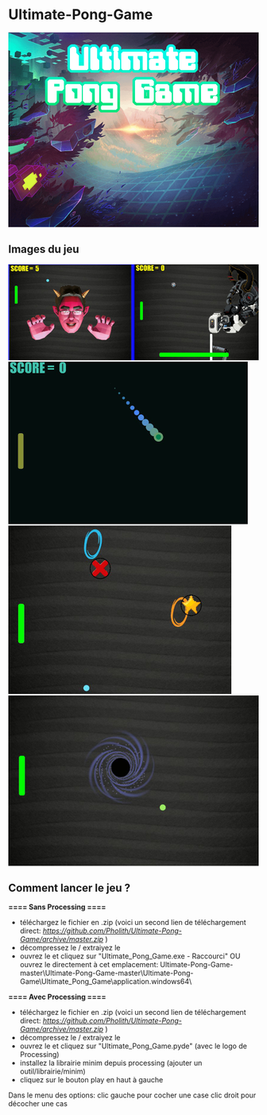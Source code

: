 ﻿# Ultimate-Pong-Game

![menu](/Ultimate-Pong-Game/Ultimate_Pong_Game/data/ArcadeBackground.png)

## Images du jeu

![screen1](./screenshot1.png)
![screen2](./screenshot2.png)
![screen3](./screenshot3.png)
![screen4](./screenshot4.png)

## Comment lancer le jeu ?

**==== Sans Processing ====**
- téléchargez le fichier en .zip (voici un second lien de téléchargement direct:
*https://github.com/Pholith/Ultimate-Pong-Game/archive/master.zip* )
- décompressez le / extraiyez le
- ouvrez le et cliquez sur "Ultimate_Pong_Game.exe - Raccourci" OU ouvrez le directement à cet emplacement: Ultimate-Pong-Game-master\Ultimate-Pong-Game-master\Ultimate-Pong-Game\Ultimate_Pong_Game\application.windows64\

**==== Avec Processing ====**
- téléchargez le fichier en .zip (voici un second lien de téléchargement direct:
*https://github.com/Pholith/Ultimate-Pong-Game/archive/master.zip* )
- décompressez le / extraiyez le
- ouvrez le et cliquez sur "Ultimate_Pong_Game.pyde" (avec le logo de Processing)
- installez la librairie minim depuis processing (ajouter un outil/librairie/minim)
- cliquez sur le bouton play en haut à gauche 


Dans le menu des options:
clic gauche pour cocher une case
clic droit pour décocher une cas
